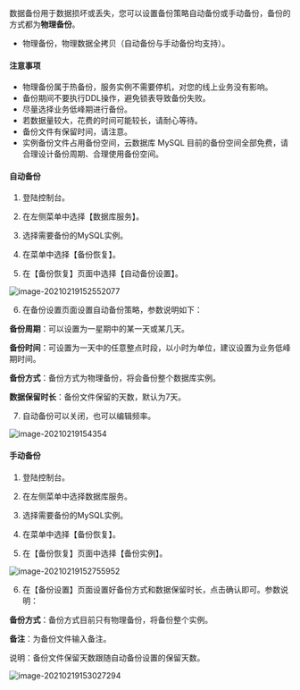 数据备份用于数据损坏或丢失，您可以设置备份策略自动备份或手动备份，备份的方式都为**物理备份**。

- 物理备份，物理数据全拷贝（自动备份与手动备份均支持）。

#### 注意事项

- 物理备份属于热备份，服务实例不需要停机，对您的线上业务没有影响。
- 备份期间不要执行DDL操作，避免锁表导致备份失败。
- 尽量选择业务低峰期进行备份。
- 若数据量较大，花费的时间可能较长，请耐心等待。
- 备份文件有保留时间，请注意。
- 实例备份文件占用备份空间，云数据库 MySQL 目前的备份空间全部免费，请合理设计备份周期、合理使用备份空间。

#### 自动备份

1. 登陆控制台。

2. 在左侧菜单中选择【数据库服务】。

3. 选择需要备份的MySQL实例。

4. 在菜单中选择【备份恢复】。

5. 在【备份恢复】页面中选择【自动备份设置】。

![image-20210219152552077](https://i.loli.net/2021/02/19/2P9HJRh4jbTelfN.png)                               

6. 在备份设置页面设置自动备份策略，参数说明如下：

**备份周期**：可以设置为一星期中的某一天或某几天。

**备份时间**：可设置为一天中的任意整点时段，以小时为单位，建议设置为业务低峰期时间。

**备份方式**：备份方式为物理备份，将会备份整个数据库实例。

**数据保留时长**：备份文件保留的天数，默认为7天。

7. 自动备份可以关闭，也可以编辑频率。 

![image-20210219154354](https://raw.githubusercontent.com/volcano61/images/main/image-20210219152740049.png?token=AMYURC3LJT7FRZMP34PKLVLAF5ZME)

#### 手动备份

1. 登陆控制台。

2. 在左侧菜单中选择数据库服务。

3. 选择需要备份的MySQL实例。

4. 在菜单中选择【备份恢复】。

5. 在【备份恢复】页面中选择【备份实例】。

![image-20210219152755952](https://raw.githubusercontent.com/volcano61/images/main/image-20210219152755952.png?token=AMYURCYP4FJDX7KDDDS76V3AF5ZQ2) 

6. 在【备份设置】页面设置好备份方式和数据保留时长，点击确认即可。参数说明：

**备份方式**：备份方式目前只有物理备份，将备份整个实例。

**备注**：为备份文件输入备注。

说明：备份文件保留天数跟随自动备份设置的保留天数。

![image-20210219153027294](https://raw.githubusercontent.com/volcano61/images/main/image-20210219153027294.png?token=AMYURC3ZVPPY36GBJZV3EC3AF5ZSC) 

